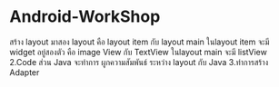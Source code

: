 Android-WorkShop
================

สร้าง layout มาสอง layout คือ layout item กับ layout main ในlayout item จะมี widget อยู่สองตัว คือ image View กับ TextView ในlayout main จะมี listView 2.Code ส่วน Java จะทำการ ผูกความสัมพันธ์ ระหว่าง layout กับ Java 3.ทำการสร้าง Adapter
